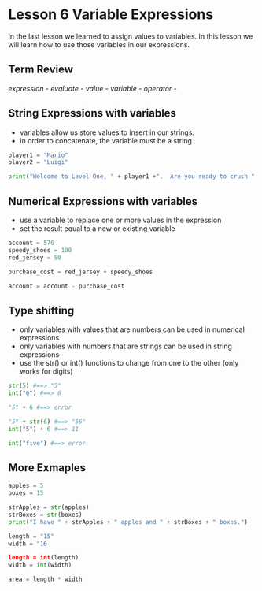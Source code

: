 # Lesson 6 Variable Expressions
In the last lesson we learned to assign values to variables. 
In this lesson we will learn how to use those variables in our expressions.

## Term Review
*expression* - 
*evaluate* -
*value* - 
*variable* - 
*operator* - 

## String Expressions with variables
- variables allow us store values to insert in our strings.
- in order to concatenate, the variable must be a string.
```python
player1 = "Mario"
player2 = "Luigi"

print("Welcome to Level One, " + player1 +".  Are you ready to crush " + player2 +"?")
```

## Numerical Expressions with variables
- use a variable to replace one or more values in the expression
- set the result equal to a new or existing variable

```python
account = 576
speedy_shoes = 100
red_jersey = 50

purchase_cost = red_jersey + speedy_shoes

account = account - purchase_cost

```

## Type shifting
- only variables with values that are numbers can be used in numerical expressions
- only variables with numbers that are strings can be used in string expressions
- use the str() or int() functions to change from one to the other (only works for digits)

```python
str(5) #==> "5"
int("6") #==> 6

"5" + 6 #==> error

"5" + str(6) #==> "56"
int("5") + 6 #==> 11

int("five") #==> error
```

## More Exmaples
```python
apples = 5
boxes = 15

strApples = str(apples)
strBoxes = str(boxes)
print("I have " + strApples + " apples and " + strBoxes + " boxes.")

```

```python
length = "15"
width = "16

length = int(length)
width = int(width)

area = length * width
```

